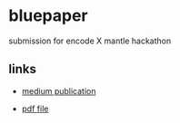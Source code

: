 # bluepaper
submission for encode X mantle hackathon 

## links
- [medium publication]()

- [pdf file]()
